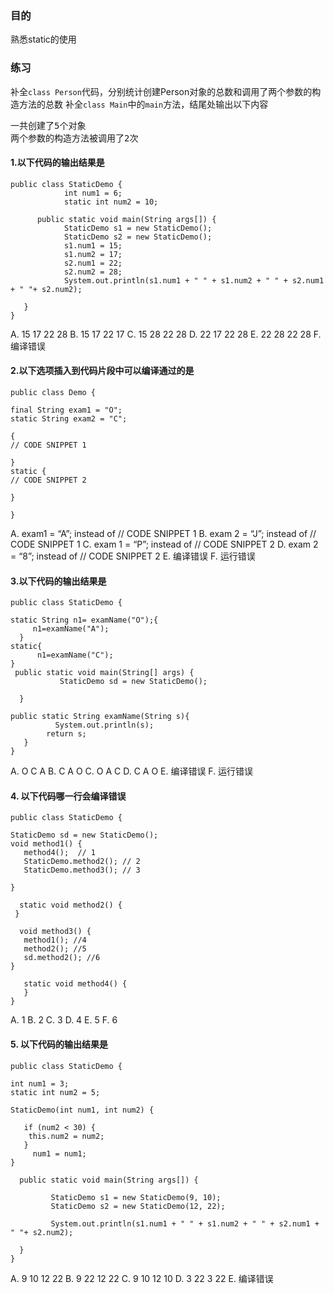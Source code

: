 ### 目的
熟悉static的使用

### 练习
补全`class Person`代码，分别统计创建Person对象的总数和调用了两个参数的构造方法的总数
补全`class Main`中的`main`方法，结尾处输出以下内容
<pre>
一共创建了5个对象
两个参数的构造方法被调用了2次
</pre>


#### 1.以下代码的输出结果是

```
public class StaticDemo {
            int num1 = 6;
            static int num2 = 10;
 
      public static void main(String args[]) {
            StaticDemo s1 = new StaticDemo();
            StaticDemo s2 = new StaticDemo();
            s1.num1 = 15;
            s1.num2 = 17;
            s2.num1 = 22;
            s2.num2 = 28;
            System.out.println(s1.num1 + " " + s1.num2 + " " + s2.num1 + " "+ s2.num2);
 
   }
}
```
A. 15 17 22 28
B. 15 17 22 17
C. 15 28 22 28
D. 22 17 22 28
E. 22 28 22 28
F. 编译错误

#### 2.以下选项插入到代码片段中可以编译通过的是
```
public class Demo {
 
final String exam1 = "O";
static String exam2 = "C";
 
{
// CODE SNIPPET 1
  
}
static {
// CODE SNIPPET 2
  
}
 
}
```

A. exam1 = “A”; instead of // CODE SNIPPET 1
B. exam 2 = “J”; instead of // CODE SNIPPET 1
C. exam 1 = “P”; instead of // CODE SNIPPET 2
D. exam 2 = “8”; instead of // CODE SNIPPET 2
E. 编译错误
F. 运行错误

#### 3.以下代码的输出结果是

```
public class StaticDemo {
 
static String n1= examName("O");{
     n1=examName("A");
  }
static{
      n1=examName("C");
}
 public static void main(String[] args) {
           StaticDemo sd = new StaticDemo();
 
  }
 
public static String examName(String s){
          System.out.println(s);
        return s;
   }
}
```

A. O C A
B. C A O
C. O A C
D. C A O
E. 编译错误
F. 运行错误

#### 4. 以下代码哪一行会编译错误
```
public class StaticDemo {
 
StaticDemo sd = new StaticDemo();
void method1() {
   method4();  // 1
   StaticDemo.method2(); // 2
   StaticDemo.method3(); // 3
 
}
 
  static void method2() {
 }
 
  void method3() {
   method1(); //4
   method2(); //5
   sd.method2(); //6
}
 
   static void method4() {
   }
}
```

A. 1
B. 2
C. 3
D. 4
E. 5
F. 6

#### 5. 以下代码的输出结果是
```
public class StaticDemo {
 
int num1 = 3;
static int num2 = 5;
 
StaticDemo(int num1, int num2) {
 
   if (num2 < 30) {
    this.num2 = num2;
   }
     num1 = num1;
}
 
  public static void main(String args[]) {
 
         StaticDemo s1 = new StaticDemo(9, 10);
         StaticDemo s2 = new StaticDemo(12, 22);
 
         System.out.println(s1.num1 + " " + s1.num2 + " " + s2.num1 + " "+ s2.num2);
 
  }
}
```
A. 9 10 12 22
B. 9 22 12 22
C. 9 10 12 10
D. 3 22 3 22
E. 编译错误